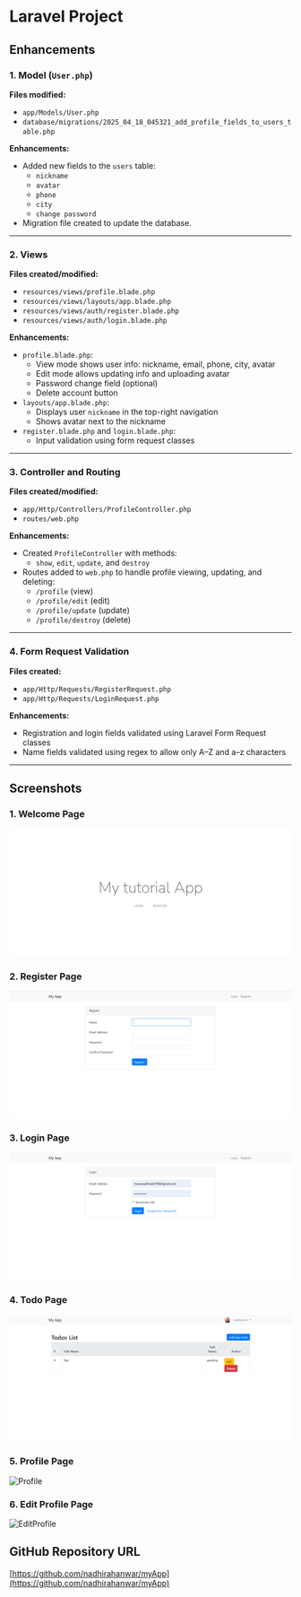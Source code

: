 # Laravel Project

## Enhancements 
### 1. Model (`User.php`)
**Files modified:**
- `app/Models/User.php`
- `database/migrations/2025_04_18_045321_add_profile_fields_to_users_table.php`

**Enhancements:**
- Added new fields to the `users` table:
  - `nickname`
  - `avatar`
  - `phone`
  - `city`
  - `change password`
- Migration file created to update the database.

---

### 2. Views
**Files created/modified:**
- `resources/views/profile.blade.php`
- `resources/views/layouts/app.blade.php`
- `resources/views/auth/register.blade.php`
- `resources/views/auth/login.blade.php`

**Enhancements:**
- `profile.blade.php`:
  - View mode shows user info: nickname, email, phone, city, avatar
  - Edit mode allows updating info and uploading avatar
  - Password change field (optional)
  - Delete account button
- `layouts/app.blade.php`:
  - Displays user `nickname` in the top-right navigation
  - Shows avatar next to the nickname
- `register.blade.php` and `login.blade.php`:
  - Input validation using form request classes

---

### 3. Controller and Routing
**Files created/modified:**
- `app/Http/Controllers/ProfileController.php`
- `routes/web.php`

**Enhancements:**
- Created `ProfileController` with methods:
  - `show`, `edit`, `update`, and `destroy`
- Routes added to `web.php` to handle profile viewing, updating, and deleting:
  - `/profile` (view)
  - `/profile/edit` (edit)
  - `/profile/update` (update)
  - `/profile/destroy` (delete)

---

### 4. Form Request Validation
**Files created:**
- `app/Http/Requests/RegisterRequest.php`
- `app/Http/Requests/LoginRequest.php`

**Enhancements:**
- Registration and login fields validated using Laravel Form Request classes
- Name fields validated using regex to allow only A–Z and a–z characters

---
## Screenshots

### 1. Welcome Page
![Welcome](https://github.com/nadhirahanwar/myApp/raw/main/public/images/welcome.png)

### 2. Register Page
![Register](public/images/register.png)

### 3. Login Page
![Login](public/images/login.png)

### 4. Todo Page
![Todo](public/images/todo.png)

### 5. Profile Page
![Profile](public/images/[profile.png)

### 6. Edit Profile Page
![EditProfile](public/images/[editprofile.png)


## GitHub Repository URL

[https://github.com/nadhirahanwar/myApp](https://github.com/nadhirahanwar/myApp)


